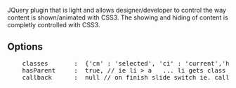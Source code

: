 JQuery plugin that is light and allows designer/developer to control the way content is shown/animated with CSS3. The showing and hiding of content is completly controlled with CSS3.

<h2>Options</h2>
<pre>
    classes       :  {'cn' : 'selected', 'ci' : 'current','hd' : 'hide'}, // cn = current nav for the anchors, hd = hide, ci = currentitem
	hasParent     :  true, // ie li > a   ... li gets class if true - else if false just a gets the class
	callback      :  null // on finish slide switch ie. callback: function(){alert('callbk');}
		

</pre>